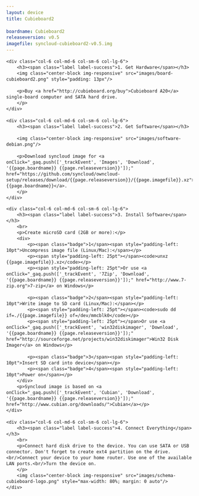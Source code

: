 ```yaml
---
layout: device
title: Cubieboard2

boardname: Cubieboard2
releaseversion: v0.5
imagefile: syncloud-cubieboard2-v0.5.img
---
```


<div class="row">

    <div class="col-6 col-md-6 col-sm-6 col-lg-6">
        <h3><span class="label label-success">1. Get Hardware</span></h3>
        <img class="center-block img-responsive" src="images/board-cubieboard2.png" style="padding: 13px"/>

        <p>Buy <a href="http://cubieboard.org/buy">Cubieboard A20</a> single-board computer and SATA hard drive.
        </p>
    </div>

    <div class="col-6 col-md-6 col-sm-6 col-lg-6">
        <h3><span class="label label-success">2. Get Software</span></h3>

        <img class="center-block img-responsive" src="images/software-debian.png"/>

        <p>Download syncloud image for <a onClick="_gaq.push(['_trackEvent', 'Images', 'Download', '{{page.boardname}} {{page.releaseversion}}']);" href="https://github.com/syncloud/owncloud-setup/releases/download/{{page.releaseversion}}/{{page.imagefile}}.xz">{{page.boardname}}</a>.
        </p>
    </div>

</div>

<div class="row">

    <div class="col-6 col-md-6 col-sm-6 col-lg-6">
        <h3><span class="label label-success">3. Install Software</span></h3>
        <br>
        <p>Create microSD card (2GB or more):</p>
        <div>
            <p><span class="badge">1</span><span style="padding-left: 10pt">Uncompress image file (Linux/Mac):</span></p>
            <p><span style="padding-left: 25pt"></span><code>unxz {{page.imagefile}}.xz</code></p>
            <p><span style="padding-left: 25pt">Or use <a onClick="_gaq.push(['_trackEvent', '7Zip', 'Download', '{{page.boardname}} {{page.releaseversion}}']);" href="http://www.7-zip.org">7-zip</a> on Windows</p>

            <p><span class="badge">2</span><span style="padding-left: 10pt">Write image to SD card (Linux/Mac):</span></p>
            <p><span style="padding-left: 25pt"></span><code>sudo dd if=./{{page.imagefile}} of=/dev/mmcblk0</code></p>
            <p><span style="padding-left: 25pt"></span>Or use <a onClick="_gaq.push(['_trackEvent', 'win32diskimager', 'Download', '{{page.boardname}} {{page.releaseversion}}']);" href="http://sourceforge.net/projects/win32diskimager">Win32 Disk Imager</a> on Windows</p>

            <p><span class="badge">3</span><span style="padding-left: 10pt">Insert SD card into device</span></p>
            <p><span class="badge">4</span><span style="padding-left: 10pt">Power on</span></p>
        </div>
        <p>Syncloud image is based on <a onClick="_gaq.push(['_trackEvent', 'Cubian', 'Download', '{{page.boardname}} {{page.releaseversion}}']);" href="http://www.cubian.org/downloads/">Cubian</a></p>
    </div>

    <div class="col-6 col-md-6 col-sm-6 col-lg-6">
        <h3><span class="label label-success">4. Connect Everything</span></h3>
        <br>
        <p>Connect hard disk drive to the device. You can use SATA or USB connector. Don't forget to create ext4 partition on the drive.<br/>Connect your device to your home router. Use one of the available LAN ports.<br/>Turn the device on.
        </p>
        <img class="center-block img-responsive" src="images/schema-cubieboard-logo.png" style="max-width: 80%; margin: 0 auto"/>
    </div>

</div>
